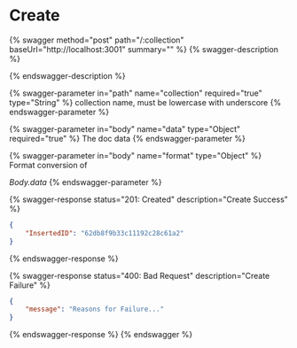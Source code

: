# Create

{% swagger method="post" path="/:collection" baseUrl="http://localhost:3001" summary="" %}
{% swagger-description %}

{% endswagger-description %}

{% swagger-parameter in="path" name="collection" required="true" type="String" %}
collection name, must be lowercase with underscore
{% endswagger-parameter %}

{% swagger-parameter in="body" name="data" type="Object" required="true" %}
The doc data
{% endswagger-parameter %}

{% swagger-parameter in="body" name="format" type="Object" %}
Format conversion of 

_Body.data_
{% endswagger-parameter %}

{% swagger-response status="201: Created" description="Create Success" %}
```json
{
    "InsertedID": "62db8f9b33c11192c28c61a2"
}
```
{% endswagger-response %}

{% swagger-response status="400: Bad Request" description="Create Failure" %}
```json
{
    "message": "Reasons for Failure..."
}
```
{% endswagger-response %}
{% endswagger %}

